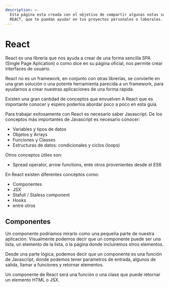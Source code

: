 ```yaml
---
description: >-
  Esta página esta creada con el objetivo de compartir algunas notas sobre
  REACT, que te puedan ayudar en tus proyectos personales o laborales.
---
```


# React

React es una librería que nos ayuda a crear de una forma sencilla SPA \(Single Page Aplication\) o como dice en su página oficial, nos permite crear interfaces de usuario.

React no es un framework, en conjunto con otras librerías, se convierte en una gran solución o una potente herramienta parecida a un framework, para ayudarnos a crear nuestras aplicaciones de una forma rápida.

Existen una gran cantidad de conceptos que envuelven A React que es importante conocer y espero poderlos abordar poco a poco en esta guía.

Para trabajar exitosamente con React es necesario saber Javascript. De los conceptos más importantes de Javascript es necesario conocer:

* Variables y tipos de datos
* Objetos y Arrays
* Funciones y Classes
* Estructuras de datos: condicionales y ciclos \(loops\)

Otros conceptos útiles son:

* Spread operator, arrow functions, ente otros provenientes desde el ES6

En React existen diferentes conceptos como: 

* Componentes
* JSX
* Stafull / Staless component
* Hooks
* entre otros



## Componentes

Un componente podriamos mirarlo como una pequeña parte de nuestra aplicación. Visualmente podemos decir que un componente puede ser una lista, un elemento de la lista, o la página donde incluiremos otros elementos. 

Desde una parte lógica, podemos decir que un componente es una función de Javascript, donde podemos tener parametros de entrada, algunos de salida, llamar a funciones y retornar elementos.

Un componente de React será una función o una clase que puede retornar un elemento HTML o JSX.




